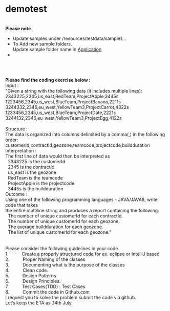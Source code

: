 # demotest

</BR>
<b>Please note</b>
</BR>
<ul>
<li>Update samples under /resources/testdata/sample1...</li>
<li>To Add new sample folders. <br/>Update sample folder name in <a href="https://github.com/prabhakarit/demotest/blob/master/src/main/java/com/Application.java">Application</a>  <li>
</ul>

</BR></BR>

<b>Please find the coding exercise below :</b>
</BR>
Input : 
</BR>
"Given a string with the following data (it includes multiple lines):
</BR>
2343225,2345,us_east,RedTeam,ProjectApple,3445s
</BR>
1223456,2345,us_west,BlueTeam,ProjectBanana,2211s
</BR>
3244332,2346,eu_west,YellowTeam3,ProjectCarrot,4322s
</BR>
1233456,2345,us_west,BlueTeam,ProjectDate,2221s
</BR>
3244132,2346,eu_west,YellowTeam3,ProjectEgg,4122s
</BR>
</BR>
Structure : </BR>
The data is organized into columns delimited by a comma(,) in the following order:</BR>
customerId,contractId,geozone,teamcode,projectcode,buildduration</BR>
Interpretation :</BR>
The first line of data would then be interpreted as</BR>
  2343225 is the customerId</BR>
  2345 is the contractId</BR>
  us_east is the geozone</BR>
  RedTeam is the teamcode</BR>
  ProjectApple is the projectcode</BR>
  3445s is the buildduration</BR>
Outcome :</BR>
Using one of the following programming languages - JAVA/JAVA8, write code that takes </BR>the entire multiline string and produces a report containing the following:</BR>
  The number of unique customerId for each contractId.</BR>
  The number of unique customerId for each geozone.</BR>
  The average buildduration for each geozone.</BR>
  The list of unique customerId for each geozone."</BR>
 </BR></BR>
Please consider the following guidelines in your code</BR>
1.       &emsp;Create a properly structured code for ex. eclipse or IntelliJ based</BR>
2.       &emsp;Proper Naming of the classes</BR>
3.       &emsp;Documenting what is the purpose of the classes</BR>
4.       &emsp;Clean code.</BR>
5.       &emsp;Design Patterns.</BR>
6.       &emsp;Design Principles.</BR>
7.       &emsp;Test Cases(TDD) : Test Cases</BR>
8.       &emsp;Commit the code in Github.com</BR>
I request you to solve the problem submit the code via github.</BR>
Let’s keep the ETA as .14th July.</BR>
